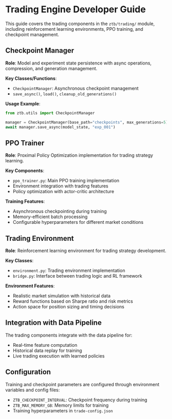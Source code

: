 # Trading Engine Developer Guide

This guide covers the trading components in the `ztb/trading/` module, including reinforcement learning environments, PPO training, and checkpoint management.

## Checkpoint Manager

**Role**: Model and experiment state persistence with async operations, compression, and generation management.

**Key Classes/Functions**:

- `CheckpointManager`: Asynchronous checkpoint management
- `save_async()`, `load()`, `cleanup_old_generations()`

**Usage Example**:

```python
from ztb.utils import CheckpointManager

manager = CheckpointManager(base_path="checkpoints", max_generations=5)
await manager.save_async(model_state, "exp_001")
```

## PPO Trainer

**Role**: Proximal Policy Optimization implementation for trading strategy learning.

**Key Components**:

- `ppo_trainer.py`: Main PPO training implementation
- Environment integration with trading features
- Policy optimization with actor-critic architecture

**Training Features**:

- Asynchronous checkpointing during training
- Memory-efficient batch processing
- Configurable hyperparameters for different market conditions

## Trading Environment

**Role**: Reinforcement learning environment for trading strategy development.

**Key Classes**:

- `environment.py`: Trading environment implementation
- `bridge.py`: Interface between trading logic and RL framework

**Environment Features**:

- Realistic market simulation with historical data
- Reward functions based on Sharpe ratio and risk metrics
- Action space for position sizing and timing decisions

## Integration with Data Pipeline

The trading components integrate with the data pipeline for:

- Real-time feature computation
- Historical data replay for training
- Live trading execution with learned policies

## Configuration

Training and checkpoint parameters are configured through environment variables and config files:

- `ZTB_CHECKPOINT_INTERVAL`: Checkpoint frequency during training
- `ZTB_MAX_MEMORY_GB`: Memory limits for training
- Training hyperparameters in `trade-config.json`
